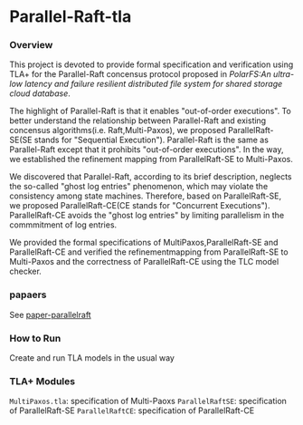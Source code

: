# Parallel-Raft-tla
### Overview
This project is devoted to provide formal specification and verification using TLA+ for the Parallel-Raft concensus protocol proposed in *PolarFS:An ultra-low latency and failure resilient distributed file system for shared storage cloud database*.

The highlight of Parallel-Raft is that it enables "out-of-order executions". To better understand the relationship between Parallel-Raft and existing concensus algorithms(i.e. Raft,Multi-Paxos), we proposed ParallelRaft-SE(SE stands for "Sequential Execution"). Parallel-Raft is the same as Parallel-Raft except that it prohibits "out-of-order executions". In the way, we established the refinement mapping from ParallelRaft-SE to Multi-Paxos.

We discovered that Parallel-Raft, according to its brief description, neglects the so-called "ghost log entries" phenomenon, which may violate the consistency among state machines. Therefore, based on ParallelRaft-SE, we proposed ParallelRaft-CE(CE stands for "Concurrent Executions"). ParallelRaft-CE avoids the "ghost log entries" by limiting parallelism in the commmitment of log entries.

We provided the formal specifications of MultiPaxos,ParallelRaft-SE and ParallelRaft-CE and verified the refinementmapping from ParallelRaft-SE to Multi-Paxos and the correctness of ParallelRaft-CE using the TLC model checker.

### papaers
See [paper-parallelraft](https://github.com/HappyCS-Gu/Parallel-Raft-tla/blob/master/doc/2020.8-jos.pdf)
### How to Run
Create and run TLA models in the usual way
### TLA+ Modules
`MultiPaxos.tla`: specification of Multi-Paoxs
`ParallelRaftSE`: specification of ParallelRaft-SE
`ParallelRaftCE`: specification of ParallelRaft-CE
